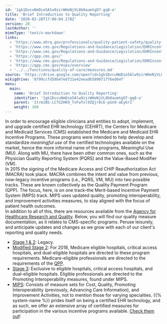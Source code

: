 ```yaml
---
id: '1gk1DvcuNmDie5Alw9zirWHeNjVL8b0aumtgO7-gq8-o'
title: 'Brief Introduction to Quality Reporting'
date: '2020-02-28T17:00:04.178Z'
version: 28
lastAuthor: ''
mimeType: 'text/x-markdown'
links:
  - 'https://www.ahrq.gov/professionals/quality-patient-safety/quality-resources/index.html'
  - 'https://www.cms.gov/Regulations-and-Guidance/Legislation/EHRIncentivePrograms/2016ProgramRequirements.html'
  - 'https://www.cms.gov/Regulations-and-Guidance/Legislation/EHRIncentivePrograms/2018ModStage2ProgramRequirementsEHCAH.html'
  - 'https://qpp.cms.gov/'
  - 'https://www.cms.gov/Regulations-and-Guidance/Legislation/EHRIncentivePrograms/2018Stage3ProgramRequirementsEHCAH.html'
  - 'https://qpp.cms.gov/mips/overview'
  - '../../functions/quality-of-care/measures.md'
source: 'https://drive.google.com/open?id=1gk1DvcuNmDie5Alw9zirWHeNjVL8b0aumtgO7-gq8-o'
wikigdrive: '8799ccfd58b47ed721e42eeadb589071776ed64f'
menu:
  main:
    name: 'Brief Introduction to Quality Reporting'
    identifier: '1gk1DvcuNmDie5Alw9zirWHeNjVL8b0aumtgO7-gq8-o'
    parent: '1trmJBS-LCTGZHK9_TvFwTxl9ZQjr8cE-pGn9-aEy6rI'
    weight: 160
---
```

In order to encourage eligible clinicians and entities to adopt, implement, and upgrade certified EHR technology (CEHRT), the Centers for Medicare and Medicaid Services (CMS) established the Medicare and Medicaid EHR Incentive Programs. These programs were intended to help develop and standardize *meaningful use* of the certified technologies available on the market, hence the more informal name of the programs, Meaningful Use (MU). Along with MU, there have been other common ones, such as the Physician Quality Reporting System (PQRS) and the Value-Based Modifier (VM).  
In 2015 the signing of the Medicare Access and CHIP Reauthorization Act (MACRA) took place. MACRA combines the intent and value from previous, now-legacy incentive programs (i.e., PQRS, VM, MU) into two possible tracks. These are known collectively as the Quality Payment Program (QPP). The focus, here, is on one track–the Merit-based Incentive Payment System (MIPS) track. MIPS uses updated quality, promoting interoperability, and improvement activities measures, to stay aligned with the focus of patient health outcomes.  
In addition to all of this, there are resources available from the [Agency for Healthcare Research and Quality](https://www.ahrq.gov/professionals/quality-patient-safety/quality-resources/index.html). Below, you will find our quality measure documentation, as it relates to CMS-specific programs. Peruse leisurely, and anticipate updates and changes as we grow with each of our client's reporting and quality needs.
* [Stage 1 & 2](https://www.cms.gov/Regulations-and-Guidance/Legislation/EHRIncentivePrograms/2016ProgramRequirements.html): Legacy.
* [Modified Stage 2](https://www.cms.gov/Regulations-and-Guidance/Legislation/EHRIncentivePrograms/2018ModStage2ProgramRequirementsEHCAH.html): For 2018, Medicare eligible hospitals, critical access hospitals, and dual-eligible hospitals are directed to these program requirements. Medicare-eligible professionals are directed to the requirements of the [QPP](https://qpp.cms.gov/).
* [Stage 3](https://www.cms.gov/Regulations-and-Guidance/Legislation/EHRIncentivePrograms/2018Stage3ProgramRequirementsEHCAH.html): Exclusive to eligible hospitals, critical access hospitals, and dual-eligible hospitals. Eligible professionals are directed to the Promoting Interoperability measures, found under MIPS.
* [MIPS](https://qpp.cms.gov/mips/overview): Consists of measure sets for Cost, Quality, Promoting Interoperability (previously, Advancing Care Information), and Improvement Activities, not to mention those for varying specialties.
{{% system-name %}} prides itself on being a certified EHR technology, and as such, we offer an extensive array of certified measures for participation in the various incentive programs available. [Check them out](../../functions/quality-of-care/measures.md)!
